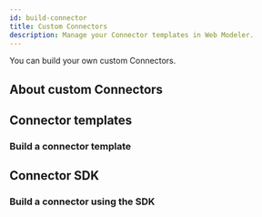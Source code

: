 ```yaml
---
id: build-connector
title: Custom Connectors
description: Manage your Connector templates in Web Modeler.
---
```


You can build your own custom Connectors.

## About custom Connectors

## Connector templates

### Build a connector template

## Connector SDK

### Build a connector using the SDK

